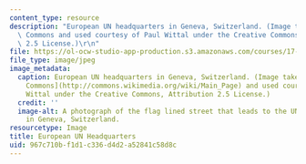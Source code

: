 ```yaml
---
content_type: resource
description: "European UN headquarters in Geneva, Switzerland. (Image taken from Wikimedia\
  \ Commons and used courtesy of Paul Wittal under the Creative Commons, Attribution\
  \ 2.5 License.)\r\n"
file: https://ol-ocw-studio-app-production.s3.amazonaws.com/courses/17-524-nationalism-fall-2004/967c710bf1d1c336d4d2a52841c58d8c_17-524f04.jpg
file_type: image/jpeg
image_metadata:
  caption: European UN headquarters in Geneva, Switzerland. (Image taken from [Wikimedia
    Commons](http://commons.wikimedia.org/wiki/Main_Page) and used courtesy of Paul
    Wittal under the Creative Commons, Attribution 2.5 License.)
  credit: ''
  image-alt: A photograph of the flag lined street that leads to the UN headquarters
    in Geneva, Switzerland.
resourcetype: Image
title: European UN Headquarters
uid: 967c710b-f1d1-c336-d4d2-a52841c58d8c
---
```


